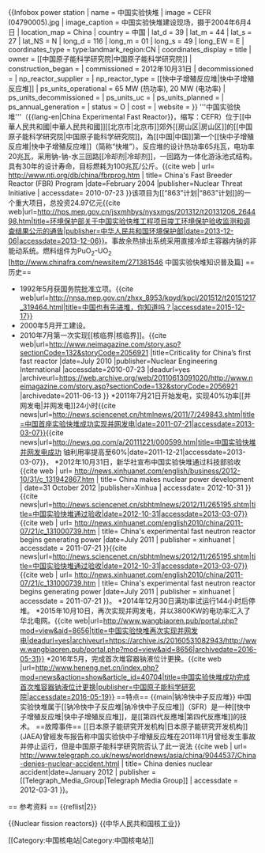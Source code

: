 {{Infobox power station
| name                = 中国实验快堆
| image               = CEFR (04790005).jpg
| image_caption       = 中国实验快堆建设现场，摄于2004年6月4日
| location_map        = China
| country             = 中国
| lat_d   =  39  | lat_m   = 44 | lat_s   = 27 | lat_NS  = N
| long_d  = 116  | long_m  = 01 | long_s  = 49 | long_EW = E
| coordinates_type    = type:landmark_region:CN 
| coordinates_display = title
| owner               = [[中国原子能科学研究院|中国原子能科学研究院]]
| construction_began  = 
| commissioned        = 2012年10月31日
| decommissioned      = 
| np_reactor_supplier    = 
| np_reactor_type        = [[快中子增殖反应堆|快中子增殖反应堆]]
| ps_units_operational = 65 MW (热功率), 20 MW (电功率)
| ps_units_decommissioned   = 
| ps_units_uc   = 
| ps_units_planned = 
| ps_annual_generation  = 
| status              = O
| cost                = 
| website             = 
}}
'''中国实验快堆'''（{{lang-en|China Experimental Fast Reactor}}，缩写：CEFR）位于[[中華人民共和國|中華人民共和國]][[北京市|北京市]]郊外[[房山区|房山区]]的[[中国原子能科学研究院|中国原子能科学研究院]]，為[[中国|中国]]第一个[[快中子增殖反应堆|快中子增殖反应堆]]（简称“快堆”）。反应堆的设计热功率65兆瓦，电功率20兆瓦，采用钠-钠-水三回路[[冷却剂|冷却剂]]，一回路为一体化游泳池式结构。具有30年的设计寿命，目标燃耗为100兆瓦/公斤。<ref>{{cite web
 | url= http://www.nti.org/db/china/fbrprog.htm
 | title= China's Fast Breeder Reactor (FBR) Program
 |date=February 2004 |publisher=Nuclear Threat Initiative
 | accessdate= 2010-07-23 }}</ref>该项目为[[“863”计划|“863”计划]]的一个重大项目，总投资24.97亿元<ref>{{cite web|url=http://hps.mep.gov.cn/jsxmhbys/nysxmgs/201312/t20131206_264498.htm|title=环境保护部关于中国实验快堆工程项目竣工环境保护验收监测和调查结果公示的通告|publisher=中华人民共和国环境保护部|date=2013-12-06|accessdate=2013-12-06}}</ref>。事故余热排出系统采用直接冷却主容器内钠的非能动系统。燃料组件为PuO<sub>2</sub>-UO<sub>2</sub> <ref>[http://www.chinafra.com/newsitem/271381546 中国实验快堆知识普及篇]</ref>
==历史==
* 1992年5月获国务院批准立项。<ref name="nnsa">{{cite web|url=http://nnsa.mep.gov.cn/zhxx_8953/kpyd/kpcl/201512/t20151217_319464.html|title=中国也有先进堆，你知道吗？|accessdate=2015-12-17}}</ref>
* 2000年5月开工建设。
* 2010年7月第一次实现[[核临界|核临界]]。<ref>{{cite web|url=http://www.neimagazine.com/story.asp?sectionCode=132&storyCode=2056921 |title=Criticality for China’s first fast reactor |date=July 2010 |publisher=Nuclear Engineering International |accessdate=2010-07-23 |deadurl=yes |archiveurl=https://web.archive.org/web/20110613091020/http://www.neimagazine.com/story.asp?sectionCode=132&storyCode=2056921 |archivedate=2011-06-13 }}</ref>
*2011年7月21日开始发电，实现40%功率[[并网发电|并网发电]]24小时<ref>{{cite news|url=http://news.sciencenet.cn/htmlnews/2011/7/249843.shtm|title=中国首座实验快堆成功实现并网发电|date=2011-07-21|accessdate=2013-03-07}}</ref><ref>{{cite news|url=http://news.qq.com/a/20111221/000599.htm|title=中国实验快堆并网发电成功 铀利用率提高至60%|date=2011-12-21|accessdate=2013-03-07}}</ref>，
*2012年10月31日，新华社宣布中国实验快堆通过科技部验收<ref>{{cite web | url= http://news.xinhuanet.com/english/business/2012-10/31/c_131942867.htm | title= China makes nuclear power development | date=31 October 2012 |publisher=Xinhua | accessdate= 2012-10-31 }}</ref><ref>{{cite news|url=http://news.sciencenet.cn/sbhtmlnews/2012/11/265195.shtm|title=中国实验快堆通过验收|date=2012-10-31|accessdate=2013-03-07}}</ref><ref>
{{cite web | url= http://news.xinhuanet.com/english2010/china/2011-07/21/c_131000739.htm | title= China's experimental fast neutron reactor begins generating power |date=July 2011 | publisher = xinhuanet | accessdate = 2011-07-21 }}</ref><ref>{{cite news|url=http://news.sciencenet.cn/sbhtmlnews/2012/11/265195.shtm|title=中国实验快堆通过验收|date=2012-10-31|accessdate=2013-03-07}}</ref><ref>{{cite web | url= http://news.xinhuanet.com/english2010/china/2011-07/21/c_131000739.htm | title= China's experimental fast neutron reactor begins generating power |date=July 2011 | publisher = xinhuanet | accessdate = 2011-07-21 }}</ref>。
*2014年12月30日满功率试运行144小时后停堆。
*2015年10月10日，再次实现并网发电，并以3800KW的电功率汇入了华北电网。<ref>{{cite web|url=http://www.wangbiaoren.pub/portal.php?mod=view&aid=8656|title=中国实验快堆再次实现并网发电|deadurl=yes|archiveurl=https://archive.is/20160531082943/http://www.wangbiaoren.pub/portal.php?mod=view&aid=8656|archivedate=2016-05-31}}</ref>
*2016年5月，完成首次堆容器钠液位计更换。<ref>{{cite web |url=http://www.heneng.net.cn/index.php?mod=news&action=show&article_id=40704|title=中国实验快堆成功完成首次堆容器钠液位计更换|publisher=中国原子能科学研究院|accessdate=2016-05-19}}</ref>
==特点==
{{main|钠冷快中子反应堆}}
中国实验快堆属于[[钠冷快中子反应堆|钠冷快中子反应堆]]（SFR）是一种[[快中子增殖反应堆|快中子增殖反应堆]]，是[[第四代反應堆|第四代反應堆]]的技术。<!--其与普通“热堆”的区别在于，不需要使用慢化剂将[[核裂变|核裂变]]产生的速度很快的[[快中子|快中子]]慢化成速度慢的[[热中子|热中子]]。慢中子更容易使[[铀-235|铀-235]]发生裂变，但快中子却能使[[铀-238|铀-238]]裂变成[[钚-239|钚-239]]。[[反应堆|反应堆]]在不断消耗钚-239的同时，又产生新的钚-239，从而使堆中核燃料变多。--><ref name="nnsa"/>
==故障事件==
[[日本原子能研究开发机构|日本原子能研究开发机构]] (JAEA)曾經发布报告称中国实验快中子增殖反应堆在2011年11月曾经发生事故并停止运行，但是中国原子能科学研究院否认了此一说法<ref>
{{cite web | url= http://www.telegraph.co.uk/news/worldnews/asia/china/9044537/China-denies-nuclear-accident.html | title= China denies nuclear accident|date=January 2012 | publisher = [[Telegraph_Media_Group|Telegraph Media Group]] | accessdate = 2012-03-31 }}</ref>。

== 参考资料 ==
{{reflist|2}}

{{Nuclear fission reactors}}
{{中华人民共和国核工业}}

[[Category:中国核电站|Category:中国核电站]]